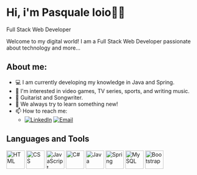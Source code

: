 # Hi, i'm Pasquale Ioio👋🏻 
<style>
  @keyframes bounce {
    0%, 20%, 50%, 80%, 100% {
      transform: translateY(0);
    }
    40% {
      transform: translateY(-20px);
    }
    60% {
      transform: translateY(-10px);
    }
  }

  h1 {
    animation: bounce 2s infinite;
  }
</style>

Full Stack Web Developer 

Welcome to my digital world! I am a Full Stack Web Developer passionate about technology and more...

## About me:
- 💻 I am currently developing my knowledge in Java and Spring.
- 👀 I'm interested in video games, TV series, sports, and writing music.
- 🎸 Guitarist and Songwriter.
- 🔭 We always try to learn something new!
- 📫 How to reach me:
  - [![LinkedIn](https://img.shields.io/badge/LinkedIn-Profile-blue)](https://www.linkedin.com/in/pasquale-ioio-973078218/)
   [![Email](https://img.shields.io/badge/Email-Contact-green)](mailto:pasqualeioio@libero.it)

## Languages and Tools
<div>
<img src="https://img.icons8.com/color/48/000000/html-5--v1.png" alt="HTML" width="48"/>
<img src="https://img.icons8.com/color/48/000000/css3.png" alt="CSS" width="48"/>
<img src="https://img.icons8.com/color/48/000000/javascript.png" alt="JavaScript" width="48"/>
<img src="https://img.icons8.com/color/48/000000/c-sharp-logo.png" alt="C#" width="48"/>
<img src="https://img.icons8.com/color/48/000000/java-coffee-cup-logo.png" alt="Java" width="48"/>
<img src="https://img.icons8.com/color/48/000000/spring-logo.png" alt="Spring" width="48"/>
<img src="https://img.icons8.com/color/48/000000/mysql-logo.png" alt="MySQL" width="48"/>
<img src="https://img.icons8.com/color/48/000000/bootstrap.png" alt="Bootstrap" width="48"/>
</div>





